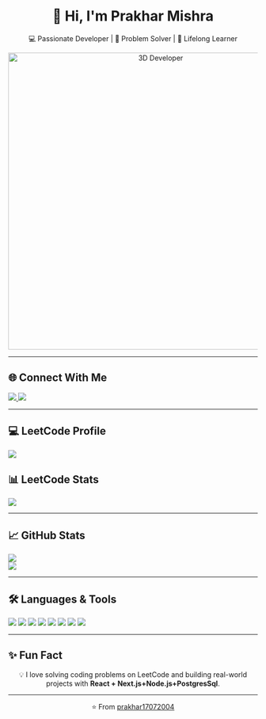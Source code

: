 <h1 align="center">👋 Hi, I'm Prakhar Mishra</h1>

<p align="center">
💻 Passionate Developer | 🚀 Problem Solver | 📘 Lifelong Learner
</p>

<!-- 3D AI Banner -->
<p align="center">
  <img src="https://raw.githubusercontent.com/rajput2107/rajput2107/master/Assets/Developer.gif" alt="3D Developer" width="600"/>
</p>

---

<h2 >🌐 Connect With Me</h2>
<p ">
  <a href="https://www.linkedin.com/in/prakharmishra41/">
    <img src="https://img.shields.io/badge/LinkedIn-0077B5?style=for-the-badge&logo=linkedin&logoColor=white"/>
  </a>
  <a href="mailto:mprakhar422@gmail.com">
    <img src="https://img.shields.io/badge/Email-D14836?style=for-the-badge&logo=gmail&logoColor=white"/>
  </a>
</p>

---

<h2 >💻 LeetCode Profile</h2>
<p >
  <a href="https://leetcode.com/Prakharmishra41/">
    <img src="https://img.shields.io/badge/LeetCode-Profile-orange?style=for-the-badge&logo=leetcode"/>
  </a>
</p>

<h2 >📊 LeetCode Stats</h2>
<p >
  <img src="https://leetcard.jacoblin.cool/Prakharmishra41?theme=dark&font=Karma&ext=contest"/>
</p>

---

<h2 >📈 GitHub Stats</h2>
<p >
  
  <img src="https://github-readme-stats.vercel.app/api/top-langs/?username=prakhar17072004&layout=compact&theme=radical" />
  <br/>
  <img src="https://github-readme-streak-stats.herokuapp.com/?user=prakhar17072004&theme=radical" />
</p>

---

<h2 >🛠️ Languages & Tools</h2>
<p >
  <img src="https://img.shields.io/badge/Java-ED8B00?style=for-the-badge&logo=openjdk&logoColor=white"/>
  <img src="https://img.shields.io/badge/JavaScript-F7DF1E?style=for-the-badge&logo=javascript&logoColor=black"/>
  <img src="https://img.shields.io/badge/React-20232A?style=for-the-badge&logo=react&logoColor=61DAFB"/>
  <img src="https://img.shields.io/badge/Next.js-000000?style=for-the-badge&logo=nextdotjs&logoColor=white"/>
  <img src="https://img.shields.io/badge/Node.js-339933?style=for-the-badge&logo=nodedotjs&logoColor=white"/>
  <img src="https://img.shields.io/badge/PostgreSQL-316192?style=for-the-badge&logo=postgresql&logoColor=white"/>
  <img src="https://img.shields.io/badge/Git-F05032?style=for-the-badge&logo=git&logoColor=white"/>
  <img src="https://img.shields.io/badge/Linux-FCC624?style=for-the-badge&logo=linux&logoColor=black"/>
</p>

---

<h2 >✨ Fun Fact</h2>
<p align="center">
💡 I love solving coding problems on LeetCode and building real-world projects with <b> React + Next.js+Node.js+PostgresSql</b>.
</p>

---

<p align="center">⭐️ From <a href="https://github.com/prakhar17072004">prakhar17072004</a></p>

